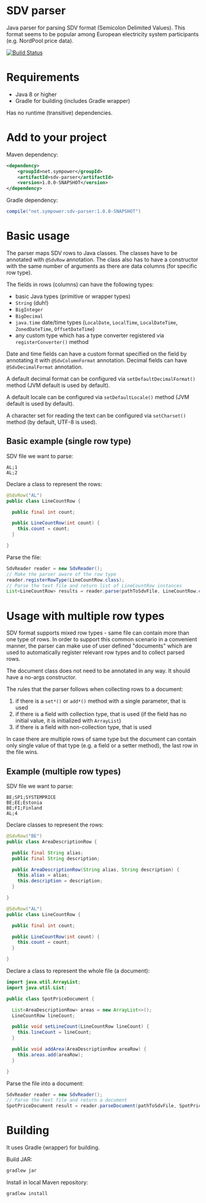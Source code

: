 # SDV parser
Java parser for parsing SDV format (Semicolon Delimited Values).
This format seems to be popular among European electricity system participants (e.g. NordPool price data).

[![Build Status](https://travis-ci.org/sympower/sdv-parser.svg?branch=master)](https://travis-ci.org/sympower/sdv-parser)

# Requirements

* Java 8 or higher
* Gradle for building (includes Gradle wrapper)

Has no runtime (transitive) dependencies.

# Add to your project

Maven dependency:
```xml
<dependency>
    <groupId>net.sympower</groupId>
    <artifactId>sdv-parser</artifactId>
    <version>1.0.0-SNAPSHOT</version>
</dependency>
```

Gradle dependency:
```gradle
compile("net.sympower:sdv-parser:1.0.0-SNAPSHOT")
```

# Basic usage

The parser maps SDV rows to Java classes. The classes have to be annotated with `@SdvRow` annotation.
The class also has to have a constructor with the same number of arguments as there are data columns
(for specific row type).

The fields in rows (columns) can have the following types:

 * basic Java types (primitive or wrapper types)
 * `String` (duh!)
 * `BigInteger`
 * `BigDecimal`
 * `java.time` date/time types (`LocalDate`, `LocalTime`, `LocalDateTime`, `ZonedDateTime`, `OffsetDateTime`)
 * any custom type which has a type converter registered via `registerConverter()` method

Date and time fields can have a custom format specified on the field by annotating it with `@SdvColumnFormat` annotation.
Decimal fields can have `@SdvDecimalFormat` annotation.

A default decimal format can be configured via `setDefaultDecimalFormat()` method (JVM default is used by default).

A default locale can be configured via `setDefaultLocale()` method (JVM default is used by default).

A character set for reading the text can be configured via `setCharset()` method (by default, UTF-8 is used).

## Basic example (single row type)

SDV file we want to parse:
```
AL;1
AL;2
```

Declare a class to represent the rows:
```java
@SdvRow("AL")
public class LineCountRow {

  public final int count;

  public LineCountRow(int count) {
    this.count = count;
  }

}
```

Parse the file:
```java
SdvReader reader = new SdvReader();
// Make the parser aware of the row type
reader.registerRowType(LineCountRow.class);
// Parse the text file and return list of LineCountRow instances
List<LineCountRow> results = reader.parse(pathToSdvFile, LineCountRow.class);
```

# Usage with multiple row types

SDV format supports mixed row types - same file can contain more than one type of rows.
In order to support this common scenario in a convenient manner, the parser can make use of user
defined "documents" which are used to automatically register relevant row types and to collect parsed rows.

The document class does not need to be annotated in any way. It should have a no-args constructor.

The rules that the parser follows when collecting rows to a document:

1. if there is a `set*()` or `add*()` method with a single parameter, that is used
1. if there is a field with collection type, that is used (if the field has no initial value, it is initialized with `ArrayList`)
1. if there is a field with non-collection type, that is used

In case there are multiple rows of same type but the document can contain only single value of that type
(e.g. a field or a setter method), the last row in the file wins.

## Example (multiple row types)

SDV file we want to parse:
```
BE;SP1;SYSTEMPRICE
BE;EE;Estonia
BE;FI;Finland
AL;4
```

Declare classes to represent the rows:
```java
@SdvRow("BE")
public class AreaDescriptionRow {

  public final String alias;
  public final String description;

  public AreaDescriptionRow(String alias, String description) {
    this.alias = alias;
    this.description = description;
  }

}

@SdvRow("AL")
public class LineCountRow {

  public final int count;

  public LineCountRow(int count) {
    this.count = count;
  }

}
```

Declare a class to represent the whole file (a document):
```java
import java.util.ArrayList;
import java.util.List;

public class SpotPriceDocument {

  List<AreaDescriptionRow> areas = new ArrayList<>();
  LineCountRow lineCount;

  public void setLineCount(LineCountRow lineCount) {
    this.lineCount = lineCount;
  }

  public void addArea(AreaDescriptionRow areaRow) {
    this.areas.add(areaRow);
  }

}
```

Parse the file into a document:
```java
SdvReader reader = new SdvReader();
// Parse the text file and return a document
SpotPriceDocument result = reader.parseDocument(pathToSdvFile, SpotPriceDocument.class);
```

# Building

It uses Gradle (wrapper) for building.

Build JAR:
```bash
gradlew jar
```

Install in local Maven repository:
```bash
gradlew install
```
